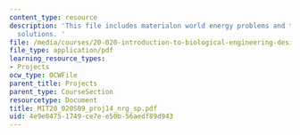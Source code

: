 ```yaml
---
content_type: resource
description: 'This file includes materialon world energy problems and their possible
  solutions. '
file: /media/courses/20-020-introduction-to-biological-engineering-design-spring-2009/4e9e04751749ce7ee50b56aedf89d943_MIT20_020S09_proj14_nrg_sp.pdf
file_type: application/pdf
learning_resource_types:
- Projects
ocw_type: OCWFile
parent_title: Projects
parent_type: CourseSection
resourcetype: Document
title: MIT20_020S09_proj14_nrg_sp.pdf
uid: 4e9e0475-1749-ce7e-e50b-56aedf89d943
---
```

